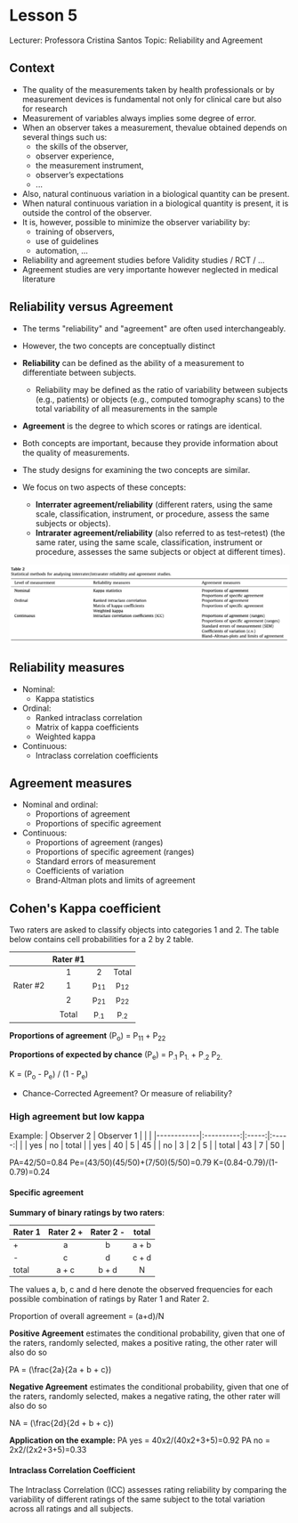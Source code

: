 # Lesson 5

Lecturer: Professora Cristina Santos
Topic: Reliability and Agreement

## Context

- The quality of the measurements taken by health professionals or by measurement devices is fundamental  not only for clinical care but also for  research
- Measurement of variables always implies some degree of error.
- When an observer takes a measurement, thevalue obtained depends on several things such us:
  - the skills of the observer,
  - observer experience,
  - the measurement instrument,
  - observer’s expectations
  - ...
- Also, natural continuous variation in a biological quantity can be present.
- When natural continuous variation in a  biological quantity is present, it is outside the control of the observer.
- It is, however, possible to minimize the observer variability by:
  - training of observers,
  - use of guidelines
  - automation, ...
- Reliability and agreement studies before Validity studies / RCT / ...
- Agreement studies are very importante however neglected in medical literature

## Reliability versus Agreement
- The terms "reliability" and "agreement" are often used interchangeably.
- However, the two concepts are conceptually distinct

- **Reliability** can be defined as the ability of a measurement to differentiate between subjects.
  - Reliability may be defined as the ratio of variability between subjects (e.g., patients) or objects (e.g., computed tomography scans) to the total variability of all measurements in the sample
- **Agreement** is the degree to which scores or ratings are identical.
- Both concepts are important, because they provide information about the quality of measurements.
- The study designs for examining the two concepts are similar.

- We focus on two aspects of these concepts:
  - **Interrater agreement/reliability** (different raters, using the same scale, classification, instrument, or procedure, assess the same subjects or objects).
  - **Intrarater agreement/reliability** (also referred to as test–retest) (the same rater, using the same scale, classification, instrument or procedure, assesses the same subjects or object at different times).

![Alt text](../images/image.png)

## Reliability measures
- Nominal:
  - Kappa statistics
- Ordinal:
  - Ranked intraclass correlation
  - Matrix of kappa coefficients
  - Weighted kappa
- Continuous:
  - Intraclass correlation coefficients

## Agreement measures
- Nominal and ordinal:
  - Proportions of agreement
  - Proportions of specific agreement
- Continuous:
  - Proportions of agreement (ranges)
  - Proportions of specific agreement (ranges)
  - Standard errors of measurement
  - Coefficients of variation
  - Brand-Altman plots and limits of agreement

## Cohen's Kappa coefficient

Two raters are asked to classify objects into categories 1 and 2.
The table below contains cell probabilities for a 2 by 2 table.

|       | Rater #1 |         |       |
|-------|:--------:|:-------:|:-----:|
|       |     1    |    2    | Total |
| Rater #2 | 1 | p<sub>11</sub> | p<sub>12</sub> | p<sub>1.</sub> |
|       | 2 | p<sub>21</sub> | p<sub>22</sub> | p<sub>2.</sub> |
|       | Total | p<sub>.1</sub> | p<sub>.2</sub> | 1 |

**Proportions of agreement** (P<sub>o</sub>) = P<sub>11</sub> + P<sub>22</sub>

**Proportions of expected by chance** (P<sub>e</sub>) = P<sub>.1</sub> P<sub>1.</sub> + P<sub>.2</sub> P<sub>2.</sub>

K = (P<sub>o</sub> - P<sub>e</sub>) / (1 - P<sub>e</sub>)

- Chance-Corrected Agreement? Or measure of reliability?

### High agreement but low kappa

Example:
| Observer 2 | Observer 1 |       |       |
|------------|:----------:|:-----:|:-----:|
|            |    yes     |   no  | total |
| yes        |     40     |   5   |  45   |
| no         |     3      |   2   |  5    |
| total      |     43     |   7   |  50   |

PA=42/50=0.84
Pe=(43/50)(45/50)+(7/50)(5/50)=0.79
K=(0.84-0.79)/(1-0.79)=0.24

#### Specific agreement

**Summary of binary ratings by two raters**:

| Rater 1 | Rater 2 + | Rater 2 - | total      |
|---------|:---------:|:---------:|:----------:|
| +       | a         | b         | a + b      |
| -       | c         | d         | c + d      |
| total   | a + c     | b + d     | N          |

The values a, b, c and d here denote the observed frequencies for each possible combination of ratings by Rater 1 and Rater 2.

Proportion of overall agreement = (a+d)/N

**Positive Agreement** estimates the conditional probability, given that one of the raters, randomly selected, makes a positive rating, the other rater will also do so

PA = \(\frac{2a}{2a + b + c}\)

**Negative Agreement** estimates the conditional probability, given that one of the raters, randomly selected, makes a negative rating, the other rater will also do so

NA = \(\frac{2d}{2d + b + c}\)

**Application on the example:**
PA  yes = 40x2/(40x2+3+5)=0.92
PA no = 2x2/(2x2+3+5)=0.33

#### Intraclass Correlation Coefficient

The Intraclass Correlation (ICC) assesses rating reliability by comparing the variability of different ratings of the same subject to the total variation across all ratings and all subjects.
